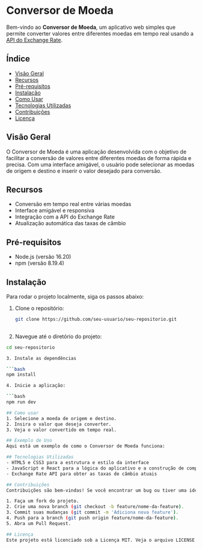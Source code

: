 # Conversor de Moeda

Bem-vindo ao **Conversor de Moeda**, um aplicativo web simples que permite converter valores entre diferentes moedas em tempo real usando a [API do Exchange Rate](https://www.exchangerate-api.com/).

## Índice

- [Visão Geral](#visão-geral)
- [Recursos](#recursos)
- [Pré-requisitos](#pré-requisitos)
- [Instalação](#instalação)
- [Como Usar](#como-usar)
- [Tecnologias Utilizadas](#tecnologias-utilizadas)
- [Contribuições](#contribuições)
- [Licença](#licença)

## Visão Geral

O Conversor de Moeda é uma aplicação desenvolvida com o objetivo de facilitar a conversão de valores entre diferentes moedas de forma rápida e precisa. Com uma interface amigável, o usuário pode selecionar as moedas de origem e destino e inserir o valor desejado para conversão.

## Recursos

- Conversão em tempo real entre várias moedas
- Interface amigável e responsiva
- Integração com a API do Exchange Rate
- Atualização automática das taxas de câmbio

## Pré-requisitos

- Node.js (versão 16.20)
- npm (versão 8.19.4)

## Instalação

Para rodar o projeto localmente, siga os passos abaixo:

1. Clone o repositório:

   ```bash
   git clone https://github.com/seu-usuario/seu-repositorio.git
  
2. Navegue até o diretório do projeto:

  ```bash
  cd seu-repositorio

3. Instale as dependências

  ```bash
  npm install

4. Inicie a aplicação:

  ```bash
  npm run dev

## Como usar
1. Selecione a moeda de origem e destino.
2. Insira o valor que deseja converter.
3. Veja o valor convertido em tempo real.

## Exemplo de Uso
Aqui está um exemplo de como o Conversor de Moeda funciona:

## Tecnologias Utilizadas
- HTML5 e CSS3 para a estrutura e estilo da interface
- JavaScript e React para a lógica do aplicativo e a construção de componentes
- Exchange Rate API para obter as taxas de câmbio atuais

## Contribuições
Contribuições são bem-vindas! Se você encontrar um bug ou tiver uma ideia para melhorar o aplicativo, siga as etapas abaixo:

1. Faça um fork do projeto.
2. Crie uma nova branch (git checkout -b feature/nome-da-feature).
3. Commit suas mudanças (git commit -m 'Adiciona nova feature').
4. Push para a branch (git push origin feature/nome-da-feature).
5. Abra um Pull Request.

## Licença
Este projeto está licenciado sob a Licença MIT. Veja o arquivo LICENSE para mais detalhes.